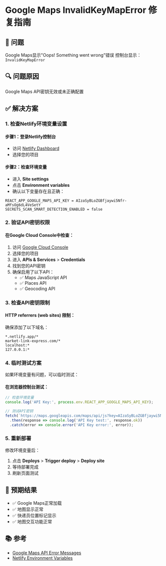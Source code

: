 # Google Maps InvalidKeyMapError 修复指南

## 🚨 问题
Google Maps显示"Oops! Something went wrong"错误
控制台显示：`InvalidKeyMapError`

## 🔍 问题原因
Google Maps API密钥无效或未正确配置

## ✅ 解决方案

### 1. 检查Netlify环境变量设置

#### 步骤1：登录Netlify控制台
- 访问 [Netlify Dashboard](https://app.netlify.com/)
- 选择您的项目

#### 步骤2：检查环境变量
- 进入 **Site settings**
- 点击 **Environment variables**
- 确认以下变量存在且正确：

```
REACT_APP_GOOGLE_MAPS_API_KEY = AIzaSyBLoZGBfjaywi5Nfr-aMfsOg6dL4VeSetY
SECRETS_SCAN_SMART_DETECTION_ENABLED = false
```

### 2. 验证API密钥权限

#### 在Google Cloud Console中检查：
1. 访问 [Google Cloud Console](https://console.cloud.google.com/)
2. 选择您的项目
3. 进入 **APIs & Services** > **Credentials**
4. 找到您的API密钥
5. 确保启用了以下API：
   - ✅ Maps JavaScript API
   - ✅ Places API
   - ✅ Geocoding API

### 3. 检查API密钥限制

#### HTTP referrers (web sites) 限制：
确保添加了以下域名：
```
*.netlify.app/*
market-link-express.com/*
localhost:*
127.0.0.1:*
```

### 4. 临时测试方案

如果环境变量有问题，可以临时测试：

#### 在浏览器控制台测试：
```javascript
// 检查环境变量
console.log('API Key:', process.env.REACT_APP_GOOGLE_MAPS_API_KEY);

// 测试API密钥
fetch(`https://maps.googleapis.com/maps/api/js?key=AIzaSyBLoZGBfjaywi5Nfr-aMfsOg6dL4VeSetY&libraries=places`)
  .then(response => console.log('API Key test:', response.ok))
  .catch(error => console.error('API Key error:', error));
```

### 5. 重新部署

修改环境变量后：
1. 点击 **Deploys** > **Trigger deploy** > **Deploy site**
2. 等待部署完成
3. 刷新页面测试

## 🎯 预期结果
- ✅ Google Maps正常加载
- ✅ 地图显示正常
- ✅ 快递员位置标记显示
- ✅ 地图交互功能正常

## 📚 参考
- [Google Maps API Error Messages](https://developers.google.com/maps/documentation/javascript/error-messages#invalid-key-map-error)
- [Netlify Environment Variables](https://docs.netlify.com/environment-variables/overview/)
